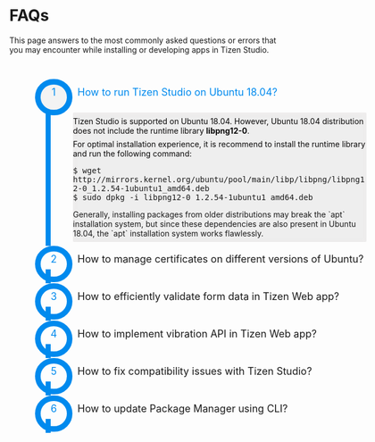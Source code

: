 # FAQs

This page answers to the most commonly asked questions or errors that you may encounter while installing or developing apps in Tizen Studio.

 <style>
         pre {
  display: block;
  font-family: monospace;
  white-space: pre-line;
  margin: 20 em 70;
  /*! white-space:pre-wrap; */
}

label {
         font-size: 18px;
         cursor: pointer;
         padding: 0em 0em 0.8em 6px;
         }
         label:hover {
         color: ##008aee;
         }
         label:hover:before {
         background: #e6e6e6;
         }
         label:before {
         text-align: center;
         content: counter(li);
         border: 10px solid #008aee;
         border-radius: 40px;
         display: inline-block;
         width: 47px;
         height: 45px;
         line-height: 28px;
         font-size: 18px;
         margin: 4px 0.5em 0px 0px;
         color:#008aee;
         }
         .css-accordion {
         list-style-type: none;
         counter-reset: li;
         padding: 20px;
         margin: 20px;
         width: 600px;
         repeat top left;
         /*---- End .accordion-item ----*/
         }
         .css-accordion .accordion-item {
         counter-increment: li;
         padding: 0;
         margin: 0;
         }
         .css-accordion .accordion-item .item-content-container {
         border-left: 9px solid #008aee;
         padding: 7px 0px;
         margin: -23px 0px -4px 25px;
         }
         .css-accordion .accordion-item .item-content-container .item-content {
         background: #eee;
         padding: 0px 0em;
         overflow: hidden;
         margin: 11px 0 0px 40px;
         border-radius: 2px;
         box-shadow: inset 0 2px 8px rgba(241, 235, 235, 0.5), 0 1px 2px rgba(255, 255, 255, 0.9);
         }
         .css-accordion .accordion-item .item-content-container .item-content p {
         margin: 0.5em 0;
         font-size: 14px
         text-shadow: 0 1px 1px rgba(181, 99, 99, 0.9);
         color: #090808;
         }
         .css-accordion .accordion-item input[type=radio] {
         display: none;
         /*---- End &:checked ----*/
         }
         .css-accordion .accordion-item input[type=radio] ~ .item-content-container {
         overflow: hidden;
         }
         .css-accordion .accordion-item input[type=radio] ~ .item-content-container .item-content {
         height: 0;
         transition: all 0.3s linear;
         }
         .css-accordion .accordion-item input[type=radio]:checked ~ .item-content-container {
         height: auto;
         overflow: visible;
         }
         .css-accordion .accordion-item input[type=radio]:checked ~ .item-content-container .item-content {
         height: inherit;
         /*! overflow-y: auto; */
         transition: all 0.5s linear;
         }
         .css-accordion .accordion-item input[type=radio]:checked + label {
         color: #008aee;
         }
         .css-accordion .accordion-item input[type=radio]:checked + label:before {
         background: #f3f3f3;
         }
      
      </style>
   </head>
<body>
   <ol class="css-accordion user-journey">
      <li class="accordion-item stage-1">
         <input type="radio" name="accordion-control" id="stage-1-control" checked="">
            <label for="stage-1-control">How to run Tizen Studio on Ubuntu 18.04?</label>
               <div class="item-content-container">
                  <div class="item-content">
                     <p>Tizen Studio is supported on Ubuntu 18.04. However, Ubuntu 18.04 distribution does not include the runtime library <b>libpng12-0</b>.
                     <p>For optimal installation experience, it is recommend to install the runtime library and run the following command:
                        <pre>
                           $ wget http://mirrors.kernel.org/ubuntu/pool/main/libp/libpng/libpng12-0_1.2.54-1ubuntu1_amd64.deb
                           $ sudo dpkg -i libpng12-0_1.2.54-1ubuntu1_amd64.deb
                        </pre>
                     </p>
                     Generally, installing packages from older distributions may break the `apt` installation system, but since these dependencies are also present in Ubuntu 18.04, the `apt` installation system works flawlessly.</p>
                  </div>
               </div>
      </li>
      <li class="accordion-item stage-2">
         <input type="radio" name="accordion-control" id="stage-2-control">
            <label for="stage-2-control">How to manage certificates on different versions of Ubuntu?</label>
               <div class="item-content-container">
                  <div class="item-content">
                     <p>
                      On Ubuntu, Tizen Certificate Manager stores the passwords of the certificates in the <b>gnome-keyring</b> application. Therefore, you must enable the <b>gnome-keyring</b> application to ensure that Tizen Studio functions smoothly. </p>
                     <p>The remote login in a Linux desktop system does not have the <b>DBUS_SESSION_BUS_ADDRESS</b> variable set in the session. </p>
                     <p>To store and lookup passwords in the <b>host login keyring</b>, you must set the <b>DBUS_SESSION_BUS_ADDRESS</b> variable.</p>
                     <p>For more information, see <a href="https://developer.tizen.org/community/tip-tech/how-manage-certificates-and-package-applications-different-ubuntu-setups)">Manage certificates. </a>
                     </p>
                </div>
             </div>
      </li> 
      <li class="accordion-item stage-3">
         <input type="radio" name="accordion-control" id="stage-3-control">
            <label for="stage-3-control">How to efficiently validate form data in Tizen Web app?</label>
               <div class="item-content-container">
                  <div class="item-content">
                     <p>Form Validation typically occurs at the server end. If the data entered by the client is incorrect or the data is missing, the server responds and the user needs to resubmit the form with correct information. The whole process incurs lot of time but to effectively validate the form data, see <a href="https://developer.tizen.org/community/tip-tech/form-validation-using-tizen-web">simple form validation in Tizen Web app.</a></p>             
                  </div>
               </div>
      </li>
      <li class="accordion-item stage-4">
         <input type="radio" name="accordion-control" id="stage-4-control">
            <label for="stage-4-control">How to implement vibration API in Tizen Web app?</label>
               <div class="item-content-container">
                  <div class="item-content">
                     <p>Vibration API adds to the user experience and improves overall perception of the application. With vibration API, no third party library is required to implement vibration feature. For more information on implemtation of Tizen Vibration API, see <a href="https://developer.tizen.org/community/tip-tech/vibration-api-tizen-web-app">Vibration API.</a></p>
                  </div>
               </div>
      </li>
      <li class="accordion-item stage-5">
         <input type="radio" name="accordion-control" id="stage-5-control">
            <label for="stage-5-control">How to fix compatibility issues with Tizen Studio?</label>
               <div class="item-content-container">
                  <div class="item-content">
                     <p>Following are the various conditions that can cause compatibility issues:
                        <ul>
                           <li>Using an older workspace in the installed version of Tizen Studio.</li>
                           <li>Using Tizen Web, Tizen Native, and Tizen Native UI Builder perspectives</li>
                           <li>The Tizen Native or Tizen Native Builder perspectives were previously used.</li>
                           <li>After installing the latest version of Tizen Studio and using the installer without installing other tools from Package Manager.</li>
                     </p>
                        </ul>
                           <p>
                           For more information, see <a href="https://developer.tizen.org/community/tip-tech/trouble-shooting-compatibility-previous-versions-tizen-studio">troubleshooting for compatibility.</a>
                           </p>
                  </div>
               </div>
      </li>
         <li class="accordion-item stage-6">
            <input type="radio" name="accordion-control" id="stage-6-control">
            <label for="stage-6-control">How to update Package Manager using CLI?</label>
            <div class="item-content-container">
               <div class="item-content">
                  <p>To update Tizen Studio using CLI Package Manager, use the update command with the following syntax:
                  <pre>package-manager-cli update [--accept-license] [--no-java-check] [--proxy <value>] [-f <file path>] [-p <password>] [--latest] </pre>
                  For information on the command switches, see <a href="https://docs.tizen.org/application/tizen-studio/setup/update-sdk#updating-with-the-cli-package-manager">Updating with the CLI Package Manager.</a>
               </div>
            </div>
        </li>
   </ol>